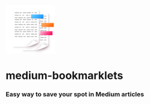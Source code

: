 <img src="./src/resources/sidebar_icon.png" height="130px">

# medium-bookmarklets
### Easy way to save your spot in Medium articles
